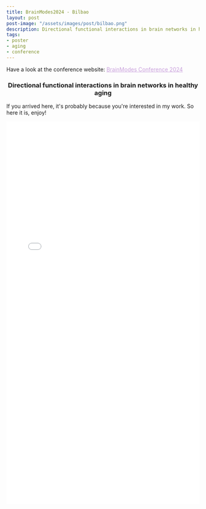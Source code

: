 ```yaml
---
title: BrainModes2024 - Bilbao
layout: post
post-image: "/assets/images/post/bilbao.png"
description: Directional functional interactions in brain networks in healthy aging
tags:
- poster
- aging
- conference
---
```



Have a look at the conference website: <a href="https://brainmodes-bilbao-2024.eu/" style="color:#c9a0dc;text-align: center;">BrainModes Conference 2024</a>


<h3 style="text-align: center;">Directional functional interactions in brain networks in healthy aging</h3>

If you arrived here, it's probably because you're interested in my work. So here it is, enjoy!
<body class="container is-centered">  
    <embed src="/assets/images/post/brainmodes24.pdf" width="100%" height="1000px" type="application/pdf">
</body>